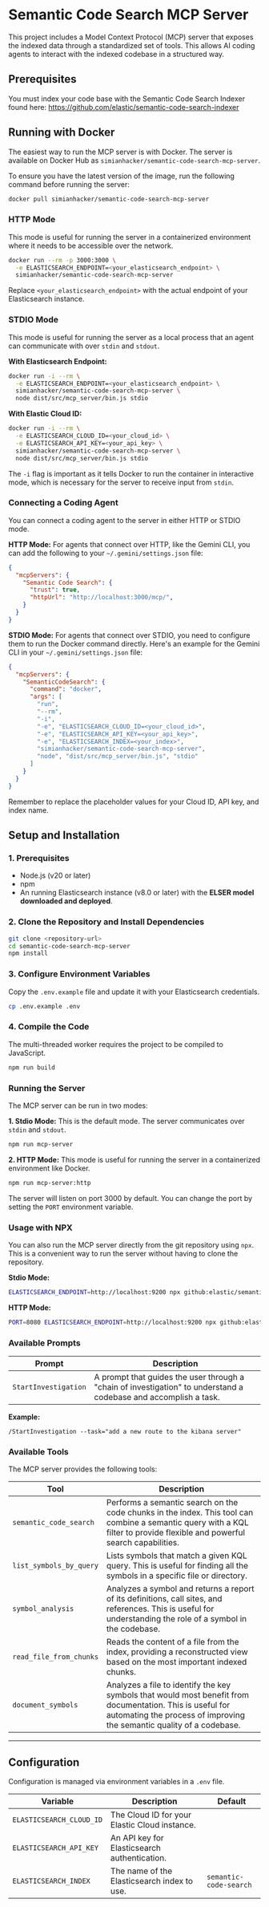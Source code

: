 # Semantic Code Search MCP Server

This project includes a Model Context Protocol (MCP) server that exposes the indexed data through a standardized set of tools. This allows AI coding agents to interact with the indexed codebase in a structured way.

## Prerequisites

You must index your code base with the Semantic Code Search Indexer found here: https://github.com/elastic/semantic-code-search-indexer

## Running with Docker

The easiest way to run the MCP server is with Docker. The server is available on Docker Hub as `simianhacker/semantic-code-search-mcp-server`.

To ensure you have the latest version of the image, run the following command before running the server:

```bash
docker pull simianhacker/semantic-code-search-mcp-server
```

### HTTP Mode

This mode is useful for running the server in a containerized environment where it needs to be accessible over the network.

```bash
docker run --rm -p 3000:3000 \
  -e ELASTICSEARCH_ENDPOINT=<your_elasticsearch_endpoint> \
  simianhacker/semantic-code-search-mcp-server
```

Replace `<your_elasticsearch_endpoint>` with the actual endpoint of your Elasticsearch instance.

### STDIO Mode

This mode is useful for running the server as a local process that an agent can communicate with over `stdin` and `stdout`.

**With Elasticsearch Endpoint:**
```bash
docker run -i --rm \
  -e ELASTICSEARCH_ENDPOINT=<your_elasticsearch_endpoint> \
  simianhacker/semantic-code-search-mcp-server \
  node dist/src/mcp_server/bin.js stdio
```

**With Elastic Cloud ID:**
```bash
docker run -i --rm \
  -e ELASTICSEARCH_CLOUD_ID=<your_cloud_id> \
  -e ELASTICSEARCH_API_KEY=<your_api_key> \
  simianhacker/semantic-code-search-mcp-server \
  node dist/src/mcp_server/bin.js stdio
```

The `-i` flag is important as it tells Docker to run the container in interactive mode, which is necessary for the server to receive input from `stdin`.

### Connecting a Coding Agent

You can connect a coding agent to the server in either HTTP or STDIO mode.

**HTTP Mode:**
For agents that connect over HTTP, like the Gemini CLI, you can add the following to your `~/.gemini/settings.json` file:

```json
{
  "mcpServers": {
    "Semantic Code Search": {
      "trust": true,
      "httpUrl": "http://localhost:3000/mcp/",
    }
  }
}
```

**STDIO Mode:**
For agents that connect over STDIO, you need to configure them to run the Docker command directly. Here's an example for the Gemini CLI in your `~/.gemini/settings.json` file:

```json
{
  "mcpServers": {
    "SemanticCodeSearch": {
      "command": "docker",
      "args": [
        "run",
        "--rm",
        "-i",
        "-e", "ELASTICSEARCH_CLOUD_ID=<your_cloud_id>",
        "-e", "ELASTICSEARCH_API_KEY=<your_api_key>",
        "-e", "ELASTICSEARCH_INDEX=<your_index>",
        "simianhacker/semantic-code-search-mcp-server",
        "node", "dist/src/mcp_server/bin.js", "stdio"
      ]
    }
  }
}
```
Remember to replace the placeholder values for your Cloud ID, API key, and index name.

## Setup and Installation

### 1. Prerequisites

-   Node.js (v20 or later)
-   npm
-   An running Elasticsearch instance (v8.0 or later) with the **ELSER model downloaded and deployed**.

### 2. Clone the Repository and Install Dependencies

```bash
git clone <repository-url>
cd semantic-code-search-mcp-server
npm install
```

### 3. Configure Environment Variables

Copy the `.env.example` file and update it with your Elasticsearch credentials.

```bash
cp .env.example .env
```

### 4. Compile the Code

The multi-threaded worker requires the project to be compiled to JavaScript.

```bash
npm run build
```


### Running the Server

The MCP server can be run in two modes:

**1. Stdio Mode:**
This is the default mode. The server communicates over `stdin` and `stdout`.

```bash
npm run mcp-server
```

**2. HTTP Mode:**
This mode is useful for running the server in a containerized environment like Docker.

```bash
npm run mcp-server:http
```

The server will listen on port 3000 by default. You can change the port by setting the `PORT` environment variable.

### Usage with NPX

You can also run the MCP server directly from the git repository using `npx`. This is a convenient way to run the server without having to clone the repository.

**Stdio Mode:**
```bash
ELASTICSEARCH_ENDPOINT=http://localhost:9200 npx github:elastic/semantic-code-search-mcp-server
```

**HTTP Mode:**
```bash
PORT=8080 ELASTICSEARCH_ENDPOINT=http://localhost:9200 npx github:elastic/semantic-code-search-mcp-server http
```

### Available Prompts

| Prompt | Description |
| --- | --- |
| `StartInvestigation` | A prompt that guides the user through a "chain of investigation" to understand a codebase and accomplish a task. |

**Example:**
```
/StartInvestigation --task="add a new route to the kibana server"
```

### Available Tools

The MCP server provides the following tools:

| Tool | Description |
| --- | --- |
| `semantic_code_search` | Performs a semantic search on the code chunks in the index. This tool can combine a semantic query with a KQL filter to provide flexible and powerful search capabilities. |
| `list_symbols_by_query` | Lists symbols that match a given KQL query. This is useful for finding all the symbols in a specific file or directory. |
| `symbol_analysis` | Analyzes a symbol and returns a report of its definitions, call sites, and references. This is useful for understanding the role of a symbol in the codebase. |
| `read_file_from_chunks` | Reads the content of a file from the index, providing a reconstructed view based on the most important indexed chunks. |
| `document_symbols` | Analyzes a file to identify the key symbols that would most benefit from documentation. This is useful for automating the process of improving the semantic quality of a codebase. |

---

## Configuration

Configuration is managed via environment variables in a `.env` file.

| Variable | Description | Default |
| --- | --- | --- |
| `ELASTICSEARCH_CLOUD_ID` | The Cloud ID for your Elastic Cloud instance. | |
| `ELASTICSEARCH_API_KEY` | An API key for Elasticsearch authentication. | |
| `ELASTICSEARCH_INDEX` | The name of the Elasticsearch index to use. | `semantic-code-search` |
